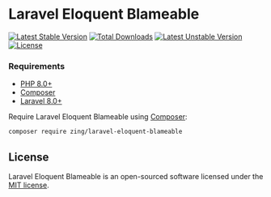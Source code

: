 # Laravel Eloquent Blameable

[![Latest Stable Version](https://poser.pugx.org/zing/laravel-eloquent-blameable/v/stable.svg)](https://packagist.org/packages/zing/laravel-eloquent-blameable)
[![Total Downloads](https://poser.pugx.org/zing/laravel-eloquent-blameable/downloads)](https://packagist.org/packages/zing/laravel-eloquent-blameable)
[![Latest Unstable Version](https://poser.pugx.org/zing/laravel-eloquent-blameable/v/unstable.svg)](https://packagist.org/packages/zing/laravel-eloquent-blameable)
[![License](https://poser.pugx.org/zing/laravel-eloquent-blameable/license)](https://packagist.org/packages/zing/laravel-eloquent-blameable)

### Requirements

- [PHP 8.0+](https://php.net/releases/)
- [Composer](https://getcomposer.org)
- [Laravel 8.0+](https://laravel.com/docs/releases)

Require Laravel Eloquent Blameable using [Composer](https://getcomposer.org):

```bash
composer require zing/laravel-eloquent-blameable
```

## License

Laravel Eloquent Blameable is an open-sourced software licensed under the [MIT license](LICENSE).
